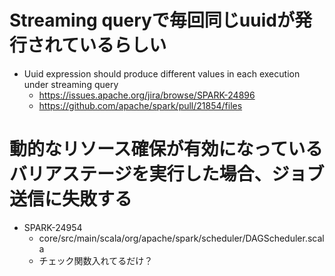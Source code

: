 # Streaming queryで毎回同じuuidが発行されているらしい
- Uuid expression should produce different values in each execution under streaming query
  - https://issues.apache.org/jira/browse/SPARK-24896
  - https://github.com/apache/spark/pull/21854/files

# 動的なリソース確保が有効になっているバリアステージを実行した場合、ジョブ送信に失敗する
- SPARK-24954
  - core/src/main/scala/org/apache/spark/scheduler/DAGScheduler.scala
  - チェック関数入れてるだけ？

